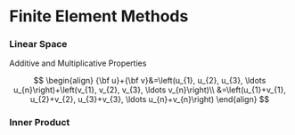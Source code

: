 # Finite Element Methods

### Linear Space 

Additive and Multiplicative Properties 

$$
\begin{align}
{\bf u}+{\bf v}&=\left(u_{1}, u_{2}, u_{3}, \ldots u_{n}\right)+\left(v_{1}, v_{2}, v_{3}, \ldots v_{n}\right)\\
&=\left(u_{1}+v_{1}, u_{2}+v_{2}, u_{3}+v_{3}, \ldots u_{n}+v_{n}\right)
\end{align}
$$

### Inner Product



